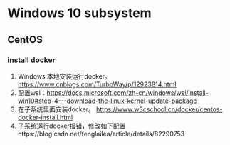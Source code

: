 # Windows 10 subsystem
##  CentOS
### install docker
1. Windows 本地安装运行docker。https://www.cnblogs.com/TurboWay/p/12923814.html  
2. 配置wsl：https://docs.microsoft.com/zh-cn/windows/wsl/install-win10#step-4---download-the-linux-kernel-update-package
3. 在子系统里面安装docker。 https://www.w3cschool.cn/docker/centos-docker-install.html
4. 子系统运行docker报错，修改如下配置https://blog.csdn.net/fenglailea/article/details/82290753